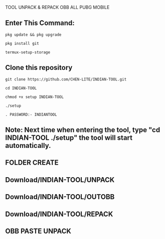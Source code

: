 TOOL UNPACK & REPACK OBB ALL PUBG MOBILE

## Enter This Command:
```
pkg update && pkg upgrade
```
```
pkg install git
```
```
termux-setup-storage
```
## Clone this repository
```
git clone https://github.com/CHEN-LITE/INDIAN-TOOL.git
```
```
cd INDIAN-TOOL
```
```
chmod +x setup INDIAN-TOOL
```
```
./setup
```
```
. PASSWORD:- INDIANTOOL
```

## Note: Next time when entering the tool, type "cd INDIAN-TOOL ./setup" the tool will start automatically.

## FOLDER CREATE 
## Download/INDIAN-TOOL/UNPACK
## Download/INDIAN-TOOL/OUTOBB
## Download/INDIAN-TOOL/REPACK

## OBB PASTE UNPACK 
